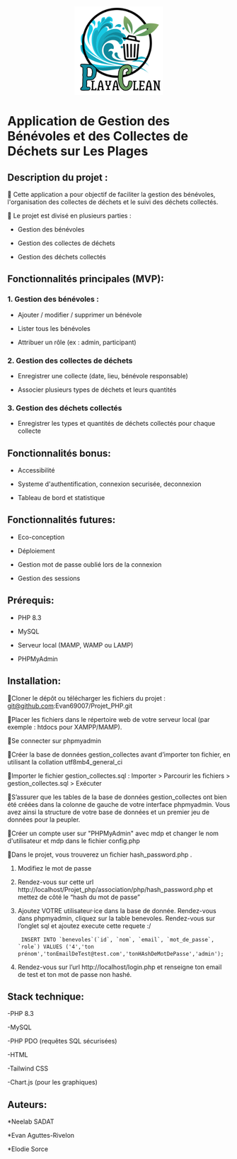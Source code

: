 <p align="center">
  <img src="association/php/Logo.png" alt="Logo" width="200">
</p>






# **Application de Gestion des Bénévoles et des Collectes de Déchets sur Les Plages**





##  **Description du projet** :

📌 Cette application a pour objectif de faciliter la gestion des bénévoles, l'organisation des collectes de déchets et le suivi des déchets collectés.

📌 Le projet est divisé en plusieurs parties :

- Gestion des bénévoles

- Gestion des collectes de déchets

- Gestion des déchets collectés

## **Fonctionnalités principales (MVP)**: 

### 1. Gestion des bénévoles :

- Ajouter / modifier / supprimer un bénévole

- Lister tous les bénévoles

- Attribuer un rôle (ex : admin, participant)

### 2. Gestion des collectes de déchets

- Enregistrer une collecte (date, lieu, bénévole responsable)

- Associer plusieurs types de déchets et leurs quantités

### 3. Gestion des déchets collectés

- Enregistrer les types et quantités de déchets collectés pour chaque collecte


## **Fonctionnalités bonus**: 

- Accessibilité
  
- Systeme d'authentification, connexion securisée, deconnexion
  
- Tableau de bord et statistique




## **Fonctionnalités futures**: 
  
- Eco-conception

- Déploiement

- Gestion mot de passe oublié lors de la connexion

- Gestion des sessions
  


## **Prérequis**: 

- PHP 8.3

- MySQL

- Serveur local (MAMP, WAMP ou LAMP)

- PHPMyAdmin


## **Installation**: 
  
   📌Cloner le dépôt ou télécharger les fichiers du projet : git@github.com:Evan69007/Projet_PHP.git
    
   📌Placer les fichiers dans le répertoire web de votre serveur local (par exemple : htdocs pour XAMPP/MAMP).
    
   📌Se connecter sur phpmyadmin 
    
   📌Créer la base de données gestion_collectes avant d’importer ton fichier, en utilisant la collation utf8mb4_general_ci

   📌Importer le fichier gestion_collectes.sql : Importer > Parcourir les fichiers > gestion_collectes.sql > Exécuter 

   📌S’assurer que les tables de la base de données gestion_collectes ont bien été créées dans la colonne de gauche de votre interface phpmyadmin. Vous avez ainsi la structure de votre base de données et un premier jeu de données pour la peupler.

   📌Créer un compte user sur "PHPMyAdmin" avec mdp et changer le nom d'utilisateur et mdp dans le fichier config.php

   📌Dans le projet, vous trouverez un fichier hash_password.php .
   
  1. Modifiez le mot de passe
    
  2. Rendez-vous sur cette url http://localhost/Projet_php/association/php/hash_password.php et mettez de côté le “hash du mot de passe”
    
  3. Ajoutez VOTRE utilisateur·ice dans la base de donnée. Rendez-vous dans phpmyadmin, cliquez sur la table benevoles. Rendez-vous sur l’onglet sql et ajoutez execute cette requete :/
              
          INSERT INTO `benevoles`(`id`, `nom`, `email`, `mot_de_passe`, `role`) VALUES ('4','ton prénom','tonEmailDeTest@test.com','tonHAshDeMotDePasse','admin');
        
    
  4. Rendez-vous sur l’url http://localhost/login.php et renseigne ton email de test et ton mot de passe non hashé.

  

## **Stack technique**:   

-PHP 8.3 

-MySQL

-PHP PDO (requêtes SQL sécurisées)

-HTML 

-Tailwind CSS

-Chart.js (pour les graphiques)

  

## **Auteurs**:  

*Neelab SADAT

*Evan Aguttes-Rivelon

*Elodie Sorce
